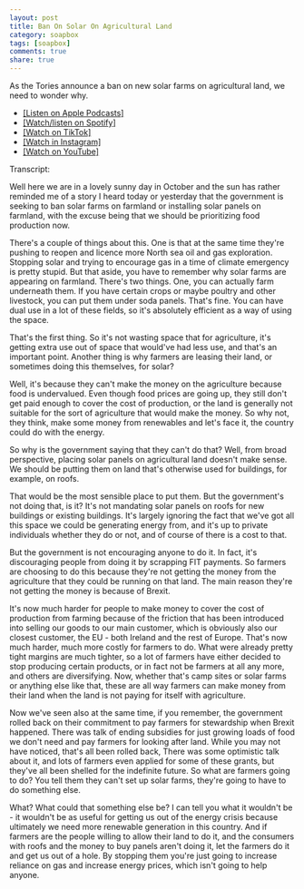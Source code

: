 ```yaml
---
layout: post
title: Ban On Solar On Agricultural Land
category: soapbox
tags: [soapbox]
comments: true
share: true
---
```


As the Tories announce a ban on new solar farms on agricultural land, we need to wonder
why.

<ul>
<li><a href="https://podcasts.apple.com/gb/podcast/dom-tristrams-soapbox/id1377617516">[Listen on Apple Podcasts]</a></li>
<li><a href="https://open.spotify.com/episode/1bFtKvUOvyLyawtE0TtHad?si=73e50970a285440b">[Watch/listen on Spotify]</a></li>
<li><a href="https://www.tiktok.com/@dominictristram/video/7152920725769161989">[Watch on TikTok]</a></li>
<li><a href="https://www.instagram.com/tv/CjijQ2YskPx/?utm_source=ig_web_copy_link">[Watch in Instagram]</a></li>
<li><a href="https://youtu.be/LulAbd_A-A8">[Watch on YouTube]</a></li>
</ul>

Transcript:

Well here we are in a lovely sunny day in October and the sun has
rather reminded me of a story I heard today or yesterday that the
government is seeking to ban solar farms on farmland or installing
solar panels on farmland, with the excuse being that we should be
prioritizing food production now.

There's a couple of things about this. One is that at the same time they're pushing to
reopen and licence more North sea oil and gas exploration. Stopping solar
and trying to encourage gas in a time of climate emergency is pretty stupid. But that aside,
you have to remember  why solar farms are appearing on farmland. There's two things. One, you can
actually farm underneath them. If you have certain crops or maybe
poultry and other livestock, you can put them under soda panels. That's
fine. You can have dual use in a lot of these fields, so it's absolutely
efficient as a way of using the space.

That's the first thing. So it's not wasting space that for agriculture,
it's getting extra use out of space that would've had less use, and that's an important
point. Another thing is why farmers are leasing their land, or sometimes doing this
themselves, for solar?

Well, it's because they can't make the money on the agriculture because
food is undervalued. Even though food prices are going up, they still
don't get paid enough to cover the cost of production, or the
land is generally not suitable for the sort of agriculture that would
make the money. So why not, they think, make some money from renewables
and let's face it, the country could do with the energy.

So why is the government saying that
they can't do that?  Well, from broad perspective, placing solar panels
on agricultural land doesn't make sense. We should be putting them on
land that's otherwise used for buildings, for example, on roofs.

That would be the most sensible place to put them. But the government's
not doing that, is it? It's not mandating solar panels on roofs for new
buildings or existing buildings. It's largely ignoring the fact
that we've got all this space we could be generating energy from, and
it's up to private individuals whether they do or not, and of course of
there is a cost to that.

But the government is not encouraging anyone to do it. In fact,
it's discouraging people from doing it by scrapping FIT payments. So
farmers are choosing to do this because they're not getting the money from the
agriculture that they could be running on that land. The main reason
they're not getting the money is because of Brexit.

It's now much
harder for people to make money to cover the cost of production from farming
because of the friction that has been introduced into selling our goods
to our main customer, which is obviously also our closest customer, the EU - both Ireland
and the rest of Europe. That's now much
harder, much more costly for farmers to do. What were already pretty tight margins are
much tighter, so a lot of farmers have either decided to stop producing certain products,
or in fact not be farmers at all any more, and others are
diversifying. Now, whether that's camp sites or solar farms or anything
else like that, these are all way farmers can make money from their land
when the land is not paying for itself with agriculture.

Now we've seen also
at the same time, if you remember, the government rolled back on their
commitment to pay farmers for stewardship when Brexit happened. There
was talk of ending subsidies for just growing loads of food we don't
need and pay farmers for looking after land. While you may not have noticed, that's all
been rolled back, There was
some optimistic talk about it, and lots of farmers even applied for some
of these grants, but they've all been shelled for the indefinite future.
So what are farmers going to do? You tell them they can't set up solar
farms, they're going to have to do something else.

What? What could that something else be? I can tell you what it wouldn't
be - it wouldn't be as useful for getting us out of the energy crisis
because ultimately we need more renewable generation in this country.
And if farmers are the people willing to allow their land to do it, and
the consumers with roofs and the money to buy panels aren't doing it, 
let the farmers do it and get us out of a hole. By stopping them you're just going to
increase reliance on gas and increase energy prices, which isn't going to help anyone.
